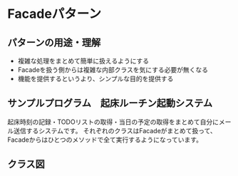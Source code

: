 # Facadeパターン
## パターンの用途・理解
- 複雑な処理をまとめて簡単に扱えるようにする
- Facadeを扱う側からは複雑な内部クラスを気にする必要が無くなる
- 機能を提供するというより、シンプルな目的を提供する

## サンプルプログラム　起床ルーチン起動システム
起床時刻の記録・TODOリストの取得・当日の予定の取得をまとめて自分にメール送信するシステムです。
それぞれのクラスはFacadeがまとめて扱って、Facadeからはひとつのメソッドで全て実行するようになっています。

## クラス図